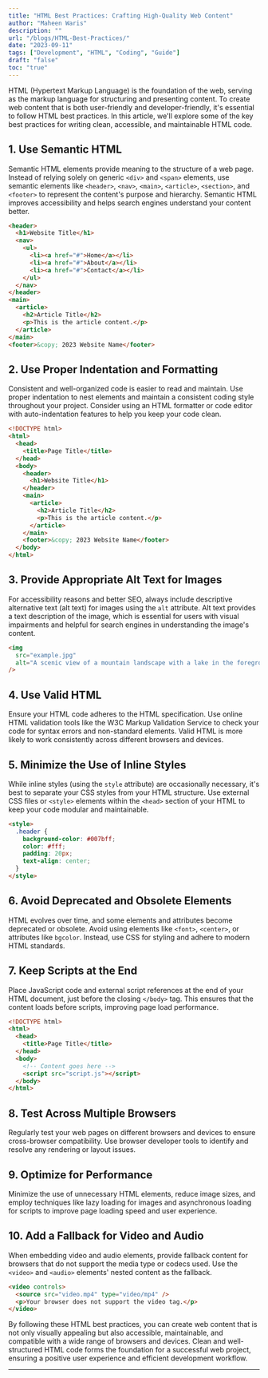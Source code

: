 ```yaml
---
title: "HTML Best Practices: Crafting High-Quality Web Content"
author: "Maheen Waris"
description: ""
url: "/blogs/HTML-Best-Practices/"
date: "2023-09-11"
tags: ["Development", "HTML", "Coding", "Guide"]
draft: "false"
toc: "true"
---
```


HTML (Hypertext Markup Language) is the foundation of the web, serving as the markup language for structuring and presenting content. To create web content that is both user-friendly and developer-friendly, it's essential to follow HTML best practices. In this article, we'll explore some of the key best practices for writing clean, accessible, and maintainable HTML code.

## 1. Use Semantic HTML

Semantic HTML elements provide meaning to the structure of a web page. Instead of relying solely on generic `<div>` and `<span>` elements, use semantic elements like `<header>`, `<nav>`, `<main>`, `<article>`, `<section>`, and `<footer>` to represent the content's purpose and hierarchy. Semantic HTML improves accessibility and helps search engines understand your content better.

```html
<header>
  <h1>Website Title</h1>
  <nav>
    <ul>
      <li><a href="#">Home</a></li>
      <li><a href="#">About</a></li>
      <li><a href="#">Contact</a></li>
    </ul>
  </nav>
</header>
<main>
  <article>
    <h2>Article Title</h2>
    <p>This is the article content.</p>
  </article>
</main>
<footer>&copy; 2023 Website Name</footer>
```

## 2. Use Proper Indentation and Formatting

Consistent and well-organized code is easier to read and maintain. Use proper indentation to nest elements and maintain a consistent coding style throughout your project. Consider using an HTML formatter or code editor with auto-indentation features to help you keep your code clean.

```html
<!DOCTYPE html>
<html>
  <head>
    <title>Page Title</title>
  </head>
  <body>
    <header>
      <h1>Website Title</h1>
    </header>
    <main>
      <article>
        <h2>Article Title</h2>
        <p>This is the article content.</p>
      </article>
    </main>
    <footer>&copy; 2023 Website Name</footer>
  </body>
</html>
```

## 3. Provide Appropriate Alt Text for Images

For accessibility reasons and better SEO, always include descriptive alternative text (alt text) for images using the `alt` attribute. Alt text provides a text description of the image, which is essential for users with visual impairments and helpful for search engines in understanding the image's content.

```html
<img
  src="example.jpg"
  alt="A scenic view of a mountain landscape with a lake in the foreground"
/>
```

## 4. Use Valid HTML

Ensure your HTML code adheres to the HTML specification. Use online HTML validation tools like the W3C Markup Validation Service to check your code for syntax errors and non-standard elements. Valid HTML is more likely to work consistently across different browsers and devices.

## 5. Minimize the Use of Inline Styles

While inline styles (using the `style` attribute) are occasionally necessary, it's best to separate your CSS styles from your HTML structure. Use external CSS files or `<style>` elements within the `<head>` section of your HTML to keep your code modular and maintainable.

```html
<style>
  .header {
    background-color: #007bff;
    color: #fff;
    padding: 20px;
    text-align: center;
  }
</style>
```

## 6. Avoid Deprecated and Obsolete Elements

HTML evolves over time, and some elements and attributes become deprecated or obsolete. Avoid using elements like `<font>`, `<center>`, or attributes like `bgcolor`. Instead, use CSS for styling and adhere to modern HTML standards.

## 7. Keep Scripts at the End

Place JavaScript code and external script references at the end of your HTML document, just before the closing `</body>` tag. This ensures that the content loads before scripts, improving page load performance.

```html
<!DOCTYPE html>
<html>
  <head>
    <title>Page Title</title>
  </head>
  <body>
    <!-- Content goes here -->
    <script src="script.js"></script>
  </body>
</html>
```

## 8. Test Across Multiple Browsers

Regularly test your web pages on different browsers and devices to ensure cross-browser compatibility. Use browser developer tools to identify and resolve any rendering or layout issues.

## 9. Optimize for Performance

Minimize the use of unnecessary HTML elements, reduce image sizes, and employ techniques like lazy loading for images and asynchronous loading for scripts to improve page loading speed and user experience.

## 10. Add a Fallback for Video and Audio

When embedding video and audio elements, provide fallback content for browsers that do not support the media type or codecs used. Use the `<video>` and `<audio>` elements' nested content as the fallback.

```html
<video controls>
  <source src="video.mp4" type="video/mp4" />
  <p>Your browser does not support the video tag.</p>
</video>
```

By following these HTML best practices, you can create web content that is not only visually appealing but also accessible, maintainable, and compatible with a wide range of browsers and devices. Clean and well-structured HTML code forms the foundation for a successful web project, ensuring a positive user experience and efficient development workflow.

<script src="https://utteranc.es/client.js"
        repo="maheenwaris/Website"
        issue-term="pathname"
        theme="github-dark"
        crossorigin="anonymous"
        async>
</script>

---
